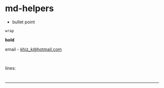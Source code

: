 # md-helpers

* bullet point 

`wrap`

**bold**

email - <khiz_k@hotmail.com>

<br/>

lines:
#
---

